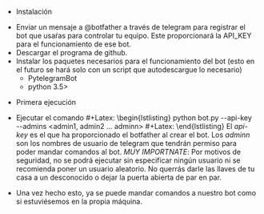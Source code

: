 * Instalación
- Enviar un mensaje a @botfather a través de telegram para registrar el bot que 
usaŕas para controlar tu equipo. Este proporcionará la API_KEY para el 
funcionamiento de ese bot.
- Descargar el programa de github.
- Instalar los paquetes necesarios para el funcionamiento del bot (esto en el futuro se hará solo con un script que autodescargue lo necesario)
  + PytelegramBot
  + python 3.5>

* Primera ejecución
- Ejecutar el comando 
#+Latex: \begin{lstlisting}
python bot.py --api-key <api-key> --admins <admin1, admin2 ... adminn>
#+Latex: \end{lstlisting}
El _api-key_ es el que ha proporcionado el botfather al crear el bot.
Los _adminn_ son los nombres de usuario de telegram que tendrán permiso para 
poder mandar comandos al bot. *MUY IMPORTNATE*: Por motivos de seguridad, no 
se podrá ejecutar sin especificar ningún usuario ni se recomienda poner un 
usuario aleatorio. No querrás darle las llaves de tu casa a un desconocido o 
dejar la puerta abierta de par en par.

- Una vez hecho esto, ya se puede mandar comandos a nuestro bot como si 
estuviésemos en la propia máquina.


